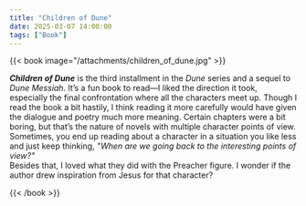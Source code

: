 ```yaml
---
title: "Children of Dune"
date: 2025-03-07 14:00:00
tags: ["Book"]
---
```


{{< book image="/attachments/children_of_dune.jpg" >}}


***Children of Dune*** is the third installment in the *Dune* series and a sequel to *Dune Messiah*. It’s a fun book to read—I liked the direction it took, especially the final confrontation where all the characters meet up. Though I read the book a bit hastily, I think reading it more carefully would have given the dialogue and poetry much more meaning. Certain chapters were a bit boring, but that’s the nature of novels with multiple character points of view. Sometimes, you end up reading about a character in a situation you like less and just keep thinking, *"When are we going back to the interesting points of view?"*  
Besides that, I loved what they did with the Preacher figure. I wonder if the author drew inspiration from Jesus for that character?  

{{< /book >}}
